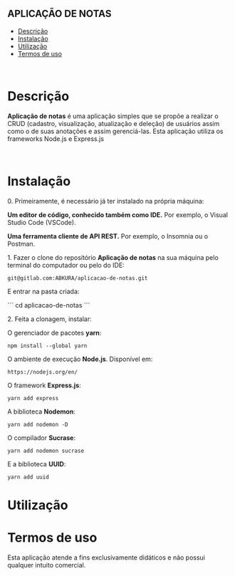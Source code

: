 ## APLICAÇÃO DE NOTAS

- [Descrição](#descrição)
- [Instalação](#instalação)
- [Utilização](#utilização)
- [Termos de uso](#termos-de-uso)

<br>

# Descrição

<p><b>Aplicação de notas</b> é uma aplicação simples que se propõe a realizar o CRUD (cadastro, visualização, atualização e deleção) de usuários assim como o de suas anotações e assim gerenciá-las. Esta aplicação utiliza os frameworks Node.js e Express.js</p>
<br>

# Instalação

<p>0. Primeiramente, é necessário já ter instalado na própria máquina:

<b> Um editor de código, conhecido também como IDE.</b> Por exemplo, o Visual Studio Code (VSCode).

<b> Uma ferramenta cliente de API REST.</b> Por exemplo, o Insomnia ou o Postman.

</p>

<p>1. Fazer o clone do reposítório <b>Aplicação de notas</b> na sua máquina pelo terminal do computador ou pelo do IDE:</p>

```
git@gitlab.com:ABKURA/aplicacao-de-notas.git
```

<p>E entrar na pasta criada:</p>
```
cd aplicacao-de-notas
```

<p>2. Feita a clonagem, instalar:</p>

O gerenciador de pacotes <b>yarn</b>:

```
npm install --global yarn
```

O ambiente de execução <b>Node.js</b>. Disponível em:

```
https://nodejs.org/en/
```

O framework <b>Express.js</b>:

```
yarn add express
```

A biblioteca <b>Nodemon</b>:

```
yarn add nodemon -D
```

O compilador <b>Sucrase</b>:

```
yarn add nodemon sucrase
```

E a biblioteca <b>UUID</b>:

```
yarn add uuid
```

# Utilização

# Termos de uso

<p>Esta aplicação atende a fins exclusivamente didáticos e não possui qualquer intuito comercial.</p>
